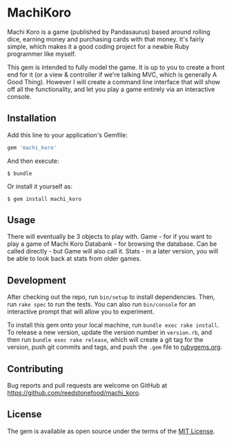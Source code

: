 # MachiKoro

Machi Koro is a game (published by Pandasaurus) based around rolling dice, earning money and purchasing cards with that money. It's fairly simple, which makes it a good coding project for a newbie Ruby programmer like myself.

This gem is intended to fully model the game. It is up to you to create a front end for it (or a view & controller if we're talking MVC, which is generally A Good Thing). However I will create a command line interface that will show off all the functionality, and let you play a game entirely via an interactive console.

## Installation

Add this line to your application's Gemfile:

```ruby
gem 'machi_koro'
```

And then execute:

    $ bundle

Or install it yourself as:

    $ gem install machi_koro

## Usage

There will eventually be 3 objects to play with.
Game - for if you want to play a game of Machi Koro
Databank - for browsing the database. Can be called directly - but Game will also call it.
Stats - in a later version, you will be able to look back at stats from older games.

## Development

After checking out the repo, run `bin/setup` to install dependencies. Then, run `rake spec` to run the tests. You can also run `bin/console` for an interactive prompt that will allow you to experiment.

To install this gem onto your local machine, run `bundle exec rake install`. To release a new version, update the version number in `version.rb`, and then run `bundle exec rake release`, which will create a git tag for the version, push git commits and tags, and push the `.gem` file to [rubygems.org](https://rubygems.org).

## Contributing

Bug reports and pull requests are welcome on GitHub at https://github.com/reedstonefood/machi_koro.


## License

The gem is available as open source under the terms of the [MIT License](http://opensource.org/licenses/MIT).


